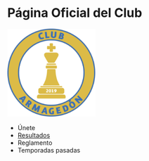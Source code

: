 # Página Oficial del Club

<img src="/armagedon.png" width="200" height="200">

- Únete
- [Resultados](https://club-armagedon.github.io/index/resultados/sample)
- Reglamento
- Temporadas pasadas

